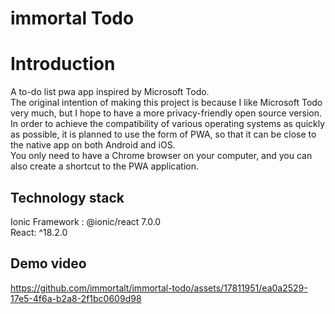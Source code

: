 # immortal Todo
# Introduction
A to-do list pwa app inspired by Microsoft Todo.  
The original intention of making this project is because I like Microsoft Todo very much, but I hope to have a more privacy-friendly open source version.   
In order to achieve the compatibility of various operating systems as quickly as possible, it is planned to use the form of PWA, so that it can be close to the native app on both Android and iOS.  
You only need to have a Chrome browser on your computer, and you can also create a shortcut to the PWA application. 
## Technology stack
Ionic Framework : @ionic/react 7.0.0  
React: ^18.2.0
## Demo video
https://github.com/immortalt/immortal-todo/assets/17811951/ea0a2529-17e5-4f6a-b2a8-2f1bc0609d98


